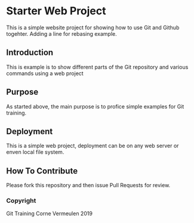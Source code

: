 # Starter Web Project

This is a simple website project for showing how to use Git and Github togehter. Adding a line for rebasing example.
## Introduction

This is example is to show different parts of the Git repository and various commands using a web project

## Purpose

As started above, the main purpose is to profice simple examples for Git training.

## Deployment

This is a simple web project, deployment can be on any web server or enven local file system.

## How To Contribute

Please fork this repository and then issue Pull Requests for review.

### Copyright

Git Training
Corne Vermeulen
2019
